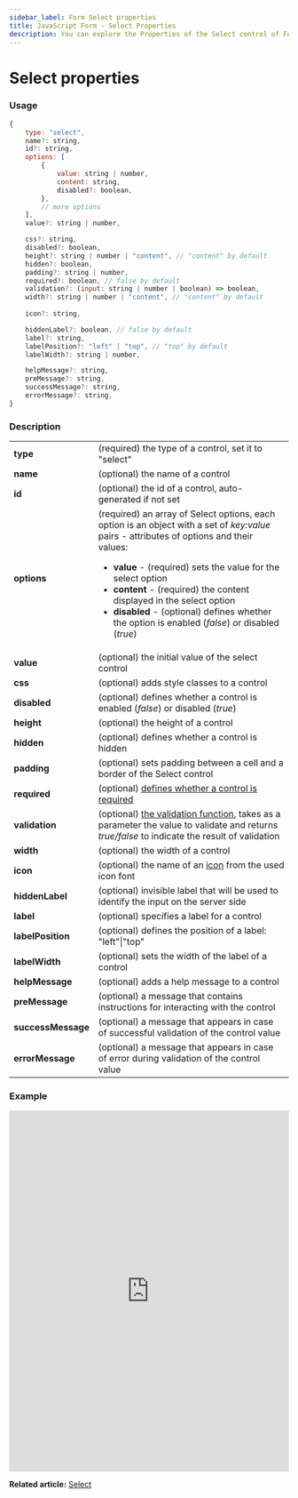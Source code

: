 ```yaml
---
sidebar_label: Form Select properties
title: JavaScript Form - Select Properties 
description: You can explore the Properties of the Select control of Form in the documentation of the DHTMLX JavaScript UI library. Browse developer guides and API reference, try out code examples and live demos, and download a free 30-day evaluation version of DHTMLX Suite.
---
```


# Select properties

### Usage

~~~js
{
	type: "select",
	name?: string,
	id?: string,
	options: [
		{
			value: string | number,
			content: string,
			disabled?: boolean,
		},
		// more options
	],
	value?: string | number,

	css?: string,
	disabled?: boolean,
	height?: string | number | "content", // "content" by default
	hidden?: boolean,
	padding?: string | number,
	required?: boolean, // false by default
	validation?: (input: string | number | boolean) => boolean,
	width?: string | number | "content", // "content" by default
	
	icon?: string,

	hiddenLabel?: boolean, // false by default
	label?: string,
	labelPosition?: "left" | "top", // "top" by default
	labelWidth?: string | number,

	helpMessage?: string,
	preMessage?: string,
	successMessage?: string,
	errorMessage?: string,
}
~~~

### Description

<table>
	<tbody>
    	<tr>
			<td><b>type</b></td>
			<td>(required) the type of a control, set it to "select" </td>
		</tr>
		<tr>
			<td><b>name</b></td>
			<td>(optional) the name of a control </td>
		</tr>
		<tr>
			<td><b>id</b></td>
			<td>(optional) the id of a control, auto-generated if not set </td>
		</tr>
       	<tr>
			<td><b>options</b></td>
			<td>(required) an array of Select options, each option is an object with a set of <i>key:value</i> pairs - attributes of options and their values:
            	<ul>
                	<li><b>value</b> - (required) sets the value for the select option</li>
                    <li><b>content</b> - (required) the content displayed in the select option</li>
					<li><b>disabled</b> - (optional) defines whether the option is enabled (<i>false</i>) or disabled (<i>true</i>) </li>
                </ul>
            </td>
		</tr>
		<tr>
			<td><b>value</b></td>
			<td>(optional) the initial value of the select control </td>
		</tr>
		<tr>
			<td><b>css</b></td>
			<td>(optional) adds style classes to a control</td>
		</tr>
		<tr>
			<td><b>disabled</b></td>
			<td>(optional) defines whether a control is enabled (<i>false</i>) or disabled (<i>true</i>)</td>
		</tr>
		<tr>
			<td><b>height</b></td>
			<td>(optional) the height of a control</td>
		</tr>
		<tr>
			<td><b>hidden</b></td>
			<td>(optional) defines whether a control is hidden</td>
		</tr>
         <tr>
			<td><b>padding</b></td>
			<td>(optional) sets padding between a cell and a border of the Select control</td>
		</tr>	
		<tr>
			<td><b>required</b></td>
			<td>(optional) <a href="../../../work_with_form#validating-form">defines whether a control is required</a></td>
		</tr>
		<tr>
			<td><b>validation</b></td>
			<td>(optional) <a href="../../../work_with_form#validation-rules">the validation function</a>, takes as a parameter the value to validate and returns <i>true/false</i> to indicate the result of validation</td>
		</tr>
		<tr>
			<td><b>width</b></td>
			<td>(optional) the width of a control</td>
		</tr>
		<tr>
			<td><b>icon</b></td>
			<td>(optional) the name of an <a href="../../../../helpers/icon">icon</a> from the used icon font</td>
		</tr>
		<tr>
			<td><b>hiddenLabel</b></td>
			<td>(optional) invisible label that will be used to identify the input on the server side</td>
		</tr>
		<tr>
			<td><b>label</b></td>
			<td>(optional) specifies a label for a control</td>
		</tr>
		<tr>
			<td><b>labelPosition</b></td>
			<td>(optional) defines the position of a label: "left"|"top"</td>
		</tr>
		<tr>
			<td><b>labelWidth</b></td>
			<td>(optional) sets the width of the label of a control</td>
		</tr>
		<tr>
			<td><b>helpMessage</b></td>
			<td>(optional) adds a help message to a control</td>
		</tr>
		<tr>
			<td><b>preMessage</b></td>
			<td>(optional) a message that contains instructions for interacting with the control</td>
		</tr>
		<tr>
			<td><b>successMessage</b></td>
			<td>(optional) a message that appears in case of successful validation of the control value</td>
		</tr>
		<tr>
			<td><b>errorMessage</b></td>
			<td>(optional) a message that appears in case of error during validation of the control value</td>
		</tr>
    </tbody>
</table>

### Example

<iframe src="https://snippet.dhtmlx.com/yo9w9o2t?mode=js" frameborder="0" class="snippet_iframe" width="100%" height="650"></iframe>

**Related article:** [Select](form/select.md)